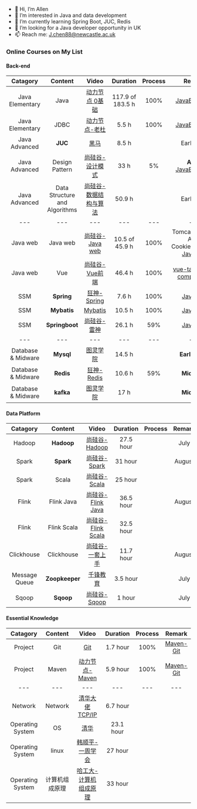 - 👋 Hi, I’m Allen
- 👀 I’m interested in Java and data development
- 🌱 I’m currently learning Spring Boot, JUC, Redis
- 💞️ I’m looking for a Java developer opportunity in UK
- 📫 Reach me: J.chen88@newcastle.ac.uk

### Online Courses on My List
#### Back-end
| Catagory | Content | Video | Duration | Process | Remark |
:-: | :-: | :-: | :-: | :-:| :-:|
| Java Elementary | Java | [动力节点 0基础](https://www.bilibili.com/video/BV1Rx411876f) | 117.9 of 183.5 h | 100% | [JavaBeginner](https://github.com/AllenChen97/JavaBeginner) |
| Java Elementary | JDBC | [动力节点-老杜](https://www.bilibili.com/video/BV1Bt41137iB) | 5.5 h | 100% | [JavaBeginner](https://github.com/AllenChen97/JavaBeginner) |
| Java Advanced | **JUC** | [黑马](https://www.bilibili.com/video/BV16J411h7Rd) | 8.5 h |  | Early May |
| Java Advanced | Design Pattern | [尚硅谷-设计模式](https://www.bilibili.com/video/BV1G4411c7N4) | 33 h | 5% | **April**, [JavaBeginner](https://github.com/AllenChen97/JavaBeginner)
| Java Advanced | Data Structure and Algorithms | [尚硅谷-数据结构与算法](https://www.bilibili.com/video/BV1E4411H73v) | 50.9 h |   | Early May |
--- | --- | ---| ---| ---| ---|
| Java web |Java web| [尚硅谷-Java web](https://www.bilibili.com/video/BV1Y7411K7zz) | 10.5 of 45.9 h | 100% | Tomcat, Servlet, Ajax, Cookie&Session. [JavaWeb](https://github.com/AllenChen97/JavaWeb) |
| Java web | Vue | [尚硅谷-Vue前端](https://www.bilibili.com/video/BV1Zy4y1K7SH)| 46.4 h | 100% |  [vue-tags](https://github.com/AllenChen97/vue-tags), [vue-components](https://github.com/AllenChen97/vue-components) |
| SSM | **Spring** | [狂神-Spring](https://www.bilibili.com/video/BV1WE411d7Dv) | 7.6 h | 100% | [JavaWeb](https://github.com/AllenChen97/JavaWeb) |
| SSM | **Mybatis** | [Mybatis](https://www.bilibili.com/video/BV1wV411e76e) | 10.5 h | 100% | [JavaWeb](https://github.com/AllenChen97/JavaWeb) |
| SSM | **Springboot** | [尚硅谷-雷神](https://www.bilibili.com/video/BV19K4y1L7MT) | 26.1 h | 59% | [JavaWeb](https://github.com/AllenChen97/JavaWeb) |
--- | --- | ---| ---| ---| ---|
| Database & Midware | **Mysql** | [图灵学院](https://www.bilibili.com/video/BV1ev41137G5) | 14.5 h |  | **Early April** |
| Database & Midware | **Redis** | [狂神-Redis](https://www.bilibili.com/video/BV1S54y1R7SB) | 10.6 h | 59% | **Mid April** |
| Database & Midware | **kafka** | [图灵学院](https://www.bilibili.com/video/BV1ev41137G5) | 17 h |  | **Mid April** |

#### Data Platform
| Catagory | Content | Video | Duration | Process | Remark |
:-: | :-: | :-: | :-: | :-:| :-:|
| Hadoop | **Hadoop** | [尚硅谷-Hadoop](https://www.bilibili.com/video/BV1Qp4y1n7EN?spm_id_from=333.999.0.0) | 27.5 hour |  | July |
| Spark | **Spark** | [尚硅谷-Spark](https://www.bilibili.com/video/BV11A411L7CK?spm_id_from=333.999.0.0) | 31 hour |  | August |
| Spark | Scala | [尚硅谷-Scala](https://www.bilibili.com/video/BV1Xh411S7bP?spm_id_from=333.999.0.0) | 25 hour |
| Flink | Flink Java | [尚硅谷-Flink Java](https://www.bilibili.com/video/BV1qy4y1q728?spm_id_from=333.999.0.0) | 36.5 hour |  | August |
| Flink | Flink Scala | [尚硅谷-Flink Scala](https://www.bilibili.com/video/BV1gJ411Q72x?spm_id_from=333.999.0.0) | 32.5 hour |
| Clickhouse | Clickhouse | [尚硅谷-一套上手](https://www.bilibili.com/video/BV1Yh411z7os?spm_id_from=333.337.search-card.all.click) | 11.7 hour |  | August |
| Message Queue | **Zoopkeeper** | [千锋教育](https://www.bilibili.com/video/BV1Ph411n7Ep?spm_id_from=333.999.0.0) | 3.5 hour |  | July |
| Sqoop | **Sqoop** | [尚硅谷-Sqoop](https://www.bilibili.com/video/BV1jb411A7tc?spm_id_from=333.999.0.0) | 1 hour |  | July |

#### Essential Knowledge
| Catagory | Content | Video | Duration | Process | Remark |
:-: | :-: | :-: | :-: | :-:| :-:|
| Project | Git | [Git](https://www.bilibili.com/video/BV1FE411P7B3) | 1.7 hour | 100% | [Maven-Git](https://github.com/AllenChen97/Maven-Git) |
| Project | Maven | [动力节点-Maven](https://www.bilibili.com/video/BV1dp4y1Q7Hf) | 5.9 hour | 100% | [Maven-Git](https://github.com/AllenChen97/Maven-Git) |
--- | --- | ---| ---| ---| ---|
| Network | Network | [清华大佬TCP/IP](https://www.bilibili.com/video/BV1Vy4y177YB?spm_id_from=333.999.0.0) | 6.7 hour |
| Operating System | OS | [清华](https://www.bilibili.com/video/BV1uW411f72n?spm_id_from=333.999.0.0) | 23.1 hour |
| Operating System | linux | [韩顺平-一周学会](https://www.bilibili.com/video/BV1Sv411r7vd?spm_id_from=333.999.0.0) | 27 hour |
| Operating System | 计算机组成原理 | [哈工大-计算机组成原理](https://www.bilibili.com/video/BV1t4411e7LH?spm_id_from=333.999.0.0) | 33 hour |


<!---
AllenChen97/AllenChen97 is a ✨ special ✨ repository because its `README.md` (this file) appears on your GitHub profile.
You can click the Preview link to take a look at your changes.
--->
